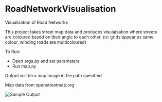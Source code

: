 # RoadNetworkVisualisation
Visualisation of Road Networks

This project takes street map data and produces visulaisation where streets are coloured based on their angle to each other.
(ie: grids appear as same colour, winding roads are multicoloured)

To Run:
- Open args.py and set parameters
- Run map.py

Output will be a map image in file path specified


Map data from openstreetmap.org

![Sample Output](/README.png)
